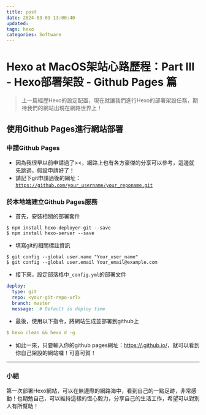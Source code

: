 ```yaml
---
title: post
date: 2024-03-09 13:00:40
updated:
tags: hexo
categories: Software
---
```

# Hexo at MacOS架站心路歷程：Part III - Hexo部署架設 - Github Pages 篇

> 上一篇經歷Hexo的設定配置，現在就讓我們進行Hexo的部署架設任務，期待我們的網站出現在網路世界上！

## 使用Github Pages進行網站部署

### 申請Github Pages

- 因為我很早以前申請過了><，網路上也有各方豪傑的分享可以參考，這邊就先跳過，假設申請好了！
- 請記下git申請過後的網址：[`https://github.com/your_username/your_reponame.git`](https://github.com/your_username/your_reponame.git)

### 於本地端建立Github Pages服務

- 首先，安裝相關的部署套件

```other
$ npm install hexo-deployer-git --save
$ npm install hexo-server --save
```

- 填寫git的相關標註資訊

```other
$ git config --global user.name "Your_user_name"
$ git config --global user.email Your_email@example.com
```

- 接下來，設定部落格中`_config.yml`的部署文件

```yaml
deploy:
  type: git
  repo: <your-git-repo-url>
  branch: master
  message:  # Default is deploy time
```

- 最後，使用以下指令，將網站生成並部署到github上

```yaml
$ hexo clean && hexo d -g
```

- 如此一來，只要輸入你的github pages網址：[https://<your-name>.github.io/](https://janes128.github.io/)，就可以看到你自己架設的網站囉！可喜可賀！

---

### 小結

第一次部署Hexo網站，可以在無邊際的網路海中，看到自己的一點足跡，非常感動！也期勉自己，可以維持這樣的恆心毅力，分享自己的生活工作，希望可以對別人有所幫助！

